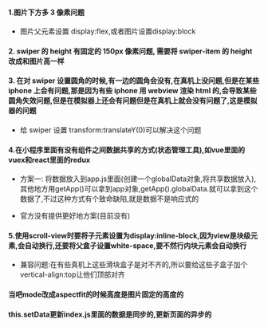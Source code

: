 #### 1.图片下方多 3 像素问题

- 图片父元素设置 display:flex,或者图片设置display:block

#### 2. swiper 的 height 有固定的 150px 像素问题, 需要将 swiper-item 的 height 改成和图片高一样

#### 3. 在对 swiper 设置圆角的时候,有一边的圆角会没有,在真机上没问题,但是在某些 iphone 上会有问题,那是因为有些 iphone 用 webview 渲染 html 的,会导致某些圆角失效问题,但是在模拟器上还会有问题但是在真机上就会没有问题了,这是模拟器的问题

- 给 swiper 设置 transform:translateY(0)可以解决这个问题

#### 4.在小程序里面有没有组件之间数据共享的方式(状态管理工具),如vue里面的vuex和react里面的redux
  - 方案一: 将数据放入到app.js里面(创建一个globalData对象,将共享数据放入),其他地方用getApp()可以拿到app对象,getApp().globalData.就可以拿到这个数据了,不过这种方式有个致命缺陷,就是数据不是响应式的

  - 官方没有提供更好地方案(目前没有)

#### 5.使用scroll-view时要将子元素设置为display:inline-block,因为view是块级元素,会自动换行,还要将父盒子设置white-space,要不然行内块元素会自动换行

- 兼容问题:在有些真机上这些滑块盒子是对不齐的,所以要给这些子盒子加个vertical-align:top让他们顶部对齐

#### 当吧mode改成aspectfit的时候高度是图片固定的高度的

#### this.setData更新index.js里面的数据是同步的,更新页面的异步的
